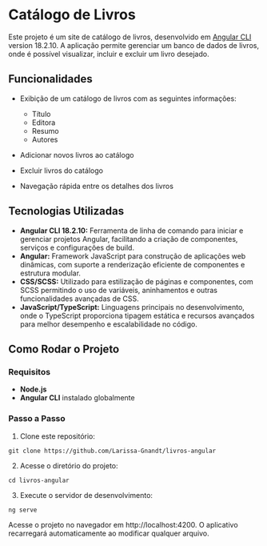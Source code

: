 # Catálogo de Livros
Este projeto é um site de catálogo de livros, desenvolvido em [Angular CLI](https://github.com/angular/angular-cli) version 18.2.10. A aplicação permite gerenciar um banco de dados de livros, onde é possível visualizar, incluir e excluir um livro desejado.

## Funcionalidades
- Exibição de um catálogo de livros com as seguintes informações:

    - Título 
    - Editora
    - Resumo
    - Autores
- Adicionar novos livros ao catálogo
- Excluir livros do catálogo
- Navegação rápida entre os detalhes dos livros

## Tecnologias Utilizadas
- **Angular CLI 18.2.10:** Ferramenta de linha de comando para iniciar e gerenciar projetos Angular, facilitando a criação de componentes, serviços e configurações de build.
- **Angular:** Framework JavaScript para construção de aplicações web dinâmicas, com suporte a renderização eficiente de componentes e estrutura modular.
- **CSS/SCSS:** Utilizado para estilização de páginas e componentes, com SCSS permitindo o uso de variáveis, aninhamentos e outras funcionalidades avançadas de CSS.
- **JavaScript/TypeScript:** Linguagens principais no desenvolvimento, onde o TypeScript proporciona tipagem estática e recursos avançados para melhor desempenho e escalabilidade no código.

## Como Rodar o Projeto
### Requisitos
- **Node.js**
- **Angular CLI** instalado globalmente

### Passo a Passo
1. Clone este repositório:
```
git clone https://github.com/Larissa-Gnandt/livros-angular
````
2. Acesse o diretório do projeto:
````
cd livros-angular
````
3. Execute o servidor de desenvolvimento:
`````
ng serve
`````

Acesse o projeto no navegador em http://localhost:4200. O aplicativo recarregará automaticamente ao modificar qualquer arquivo.


























